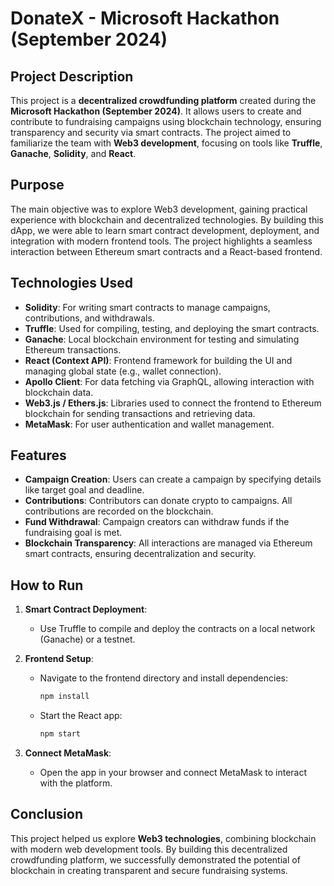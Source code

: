 # DonateX - Microsoft Hackathon (September 2024)

## Project Description

This project is a **decentralized crowdfunding platform** created during the **Microsoft Hackathon (September 2024)**. It allows users to create and contribute to fundraising campaigns using blockchain technology, ensuring transparency and security via smart contracts. The project aimed to familiarize the team with **Web3 development**, focusing on tools like **Truffle**, **Ganache**, **Solidity**, and **React**.

## Purpose

The main objective was to explore Web3 development, gaining practical experience with blockchain and decentralized technologies. By building this dApp, we were able to learn smart contract development, deployment, and integration with modern frontend tools. The project highlights a seamless interaction between Ethereum smart contracts and a React-based frontend.

## Technologies Used

- **Solidity**: For writing smart contracts to manage campaigns, contributions, and withdrawals.
- **Truffle**: Used for compiling, testing, and deploying the smart contracts.
- **Ganache**: Local blockchain environment for testing and simulating Ethereum transactions.
- **React (Context API)**: Frontend framework for building the UI and managing global state (e.g., wallet connection).
- **Apollo Client**: For data fetching via GraphQL, allowing interaction with blockchain data.
- **Web3.js / Ethers.js**: Libraries used to connect the frontend to Ethereum blockchain for sending transactions and retrieving data.
- **MetaMask**: For user authentication and wallet management.

## Features

- **Campaign Creation**: Users can create a campaign by specifying details like target goal and deadline.
- **Contributions**: Contributors can donate crypto to campaigns. All contributions are recorded on the blockchain.
- **Fund Withdrawal**: Campaign creators can withdraw funds if the fundraising goal is met.
- **Blockchain Transparency**: All interactions are managed via Ethereum smart contracts, ensuring decentralization and security.

## How to Run

1. **Smart Contract Deployment**:
   - Use Truffle to compile and deploy the contracts on a local network (Ganache) or a testnet.
   
2. **Frontend Setup**:
   - Navigate to the frontend directory and install dependencies:
     ```bash
     npm install
     ```
   - Start the React app:
     ```bash
     npm start
     ```

3. **Connect MetaMask**:
   - Open the app in your browser and connect MetaMask to interact with the platform.

## Conclusion

This project helped us explore **Web3 technologies**, combining blockchain with modern web development tools. By building this decentralized crowdfunding platform, we successfully demonstrated the potential of blockchain in creating transparent and secure fundraising systems.
